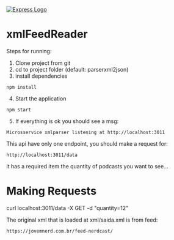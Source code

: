 [![Express Logo](https://i.cloudup.com/zfY6lL7eFa-3000x3000.png)](http://expressjs.com/)
# xmlFeedReader
Steps for running:<br>
1. Clone project from git<br>
2. cd to project folder (default: parserxml2json)
3. install dependencies
```
npm install
```
4. Start the application
```
npm start
```
5. If everything is ok you should see a msg:
```
Microsservice xmlparser listening at http://localhost:3011
```

This api have only one endpoint, you should make a request for:
```
http://localhost:3011/data
```
it has a required item the quantity of podcasts you want to see...

# Making Requests
curl localhost:3011/data -X GET -d "quantity=12"


The original xml that is loaded at xml/saida.xml is from feed:
 ```
https://jovemnerd.com.br/feed-nerdcast/
 ```